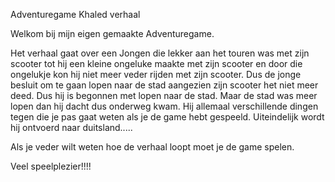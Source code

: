Adventuregame Khaled verhaal


Welkom bij mijn eigen gemaakte Adventuregame. 

Het verhaal gaat over een Jongen die lekker aan het touren was met zijn scooter tot hij een
kleine ongeluke maakte met zijn scooter en door die ongelukje kon hij niet meer veder rijden met zijn scooter.
Dus de jonge besluit om te gaan lopen naar de stad aangezien zijn scooter het niet meer deed.
Dus hij is begonnen met lopen naar de stad. Maar de stad was meer lopen dan hij dacht dus onderweg kwam.
Hij allemaal verschillende dingen tegen die je pas gaat weten als je de game hebt gespeeld.
Uiteindelijk wordt hij ontvoerd naar duitsland.....

Als je veder wilt weten hoe de verhaal loopt moet je de game spelen.

Veel speelplezier!!!!
